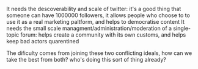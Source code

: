 It needs the descoverability and scale of twitter: it's a good thing that someone can have 1000000 followers, it allows people who choose to to use it as a real marketing paltform, and helps to democratise content
It needs the small scale managment/administration/moderation of a single-topic forum: helps create a community with its own customs, and helps keep bad actors quarentined

The dificulty comes from joining these two conflicting ideals, how can we take the best from both? who's doing this sort of thing already?
